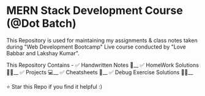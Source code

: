 # MERN Stack Development Course (@Dot Batch)

This Repository is used for maintaining my assignments & class notes taken during "Web Development Bootcamp" Live course conducted by "Love Babbar and Lakshay Kumar".

This Repository Contains - 
  ✅ Handwritten Notes 📖__
  ✅ HomeWork Solutions 🧑‍💻__
  ✅ Projects 💻__
  ✅ Cheatsheets 📄__
  ✅ Debug Exercise Solutions 🧑‍💻__

⭐ Star this Repo if you find it helpful :)  
   
